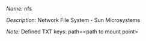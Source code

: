 _Name:_ nfs

_Description:_ Network File System - Sun Microsystems

_Note:_ Defined TXT keys: path=&lt;path to mount point&gt;

